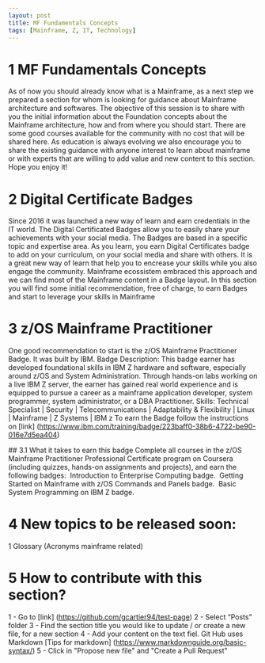 ```yaml
---
layout: post
title: MF Fundamentals Concepts
tags: [Mainframe, Z, IT, Technology]
---
```


# 1 MF Fundamentals Concepts
As of now you should already know what is a Mainframe, as a next step we prepared a section for whom is looking for guidance about Mainframe architecture and softwares. 
The objective of this session is to share with you the initial information about the Foundation concepts about the Mainframe architecture, how and from where you should start.
There are some good courses available for the community with no cost that will be shared here. As education is always evolving we also encourage you to share the existing guidance with anyone interest to learn about mainframe or with experts that are willing to add value and new content to this section. 
Hope you enjoy it!

# 2 Digital Certificate Badges
Since 2016 it was launched a new way of learn and earn credentials in the IT world. The Digital Certificated Badges allow you to easily share your achievements with your social media. The Badges are based in a specific topic and expertise area. As you learn, you earn Digital Certificates badge to add on your curriculum, on your social media and share with others. It is a great new way of learn that help you to encrease your skills while you also engage the community. Mainframe ecossistem embraced this approach and we can find most of the Mainframe content in a Badge layout. In this section you will find some initial recommendation, free of charge, to earn Badges and start to leverage your skills in Mainframe


# 3 z/OS Mainframe Practitioner 
One good recommendation to start is the z/OS Mainframe Practitioner Badge. It was built by IBM.
Badge Description: This badge earner has developed foundational skills in IBM Z hardware and software, especially around z/OS and System Administration. Through hands-on labs working on a live IBM Z server, the earner has gained real world experience and is equipped to pursue a career as a mainframe application developer, system programmer, system administrator, or a DBA Practitioner.
Skills: Technical Specialist | Security | Telecommunications | Adaptability & Flexibility | Linux | Mainframe | Z Systems | IBM z
To earn the Badge follow the instructions on [link] (https://www.ibm.com/training/badge/223baff0-38b6-4722-be90-016e7d5ea404)

## 3.1 What it takes to earn this badge
Complete all courses in the z/OS Mainframe Practitioner Professional Certificate program on Coursera (including quizzes, hands-on assignments and projects), and earn the following badges:
 Introduction to Enterprise Computing badge.
 Getting Started on Mainframe with z/OS Commands and Panels badge.
 Basic System Programming on IBM Z badge.


# 4 New topics to be released soon: 
 1 Glossary (Acronyms mainframe related) 

# 5 How to contribute with this section?
1 - Go to [link] (https://github.com/gcartier94/test-page)
2 - Select “Posts” folder
3 - Find the section title you would like to update / or create a new file, for a new section
4 - Add your content on the text fiel. Git Hub uses Markdown [Tips for markdown] (https://www.markdownguide.org/basic-syntax/) 
5 - Click in "Propose new file" and "Create a Pull Request"
